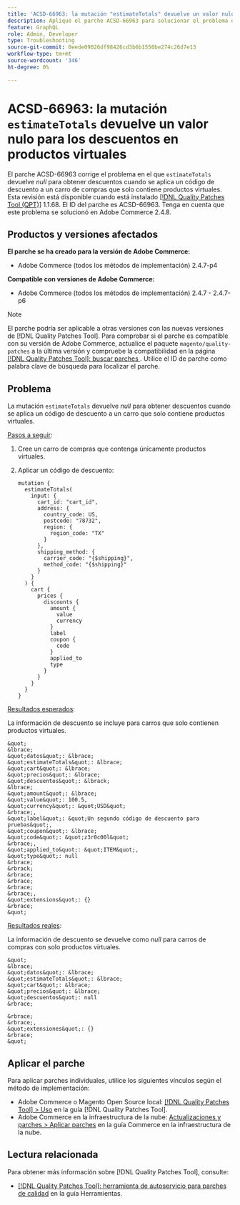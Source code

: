 ```yaml
---
title: 'ACSD-66963: la mutación "estimateTotals" devuelve un valor nulo para los descuentos en productos virtuales'
description: Aplique el parche ACSD-66963 para solucionar el problema de Adobe Commerce donde "estimateTotals" devuelve "null*" para obtener descuentos cuando se aplica un código de descuento a un carro de compras que solo contiene productos virtuales.
feature: GraphQL
role: Admin, Developer
type: Troubleshooting
source-git-commit: 0eede09026df98426cd3b6b1550be274c26d7e13
workflow-type: tm+mt
source-wordcount: '346'
ht-degree: 0%

---
```



# ACSD-66963: la mutación `estimateTotals` devuelve un valor nulo para los descuentos en productos virtuales

El parche ACSD-66963 corrige el problema en el que `estimateTotals` devuelve *null* para obtener descuentos cuando se aplica un código de descuento a un carro de compras que solo contiene productos virtuales. Esta revisión está disponible cuando está instalado [[!DNL Quality Patches Tool (QPT)]](/help/tools/quality-patches-tool/quality-patches-tool-to-self-serve-quality-patches.md) 1.1.68. El ID del parche es ACSD-66963. Tenga en cuenta que este problema se solucionó en Adobe Commerce 2.4.8.

## Productos y versiones afectados

**El parche se ha creado para la versión de Adobe Commerce:**

* Adobe Commerce (todos los métodos de implementación) 2.4.7-p4

**Compatible con versiones de Adobe Commerce:**

* Adobe Commerce (todos los métodos de implementación) 2.4.7 - 2.4.7-p6

>[!NOTE]
>
>El parche podría ser aplicable a otras versiones con las nuevas versiones de [!DNL Quality Patches Tool]. Para comprobar si el parche es compatible con su versión de Adobe Commerce, actualice el paquete `magento/quality-patches` a la última versión y compruebe la compatibilidad en la página [[!DNL Quality Patches Tool]: buscar parches &#x200B;](https://experienceleague.adobe.com/tools/commerce-quality-patches/index.html?lang=es). Utilice el ID de parche como palabra clave de búsqueda para localizar el parche.

## Problema

La mutación `estimateTotals` devuelve *null* para obtener descuentos cuando se aplica un código de descuento a un carro que solo contiene productos virtuales.

<u>Pasos a seguir</u>:

1. Cree un carro de compras que contenga únicamente productos virtuales.
1. Aplicar un código de descuento:

   ```
   mutation {
     estimateTotals(
       input: {
         cart_id: "cart_id",
         address: {
           country_code: US,
           postcode: "78732",
           region: {
             region_code: "TX"
           }
         },
         shipping_method: {
           carrier_code: "{$shipping}",
           method_code: "{$shipping}"
         }
       }
     ) {
       cart {
         prices {
           discounts {
             amount {
               value
               currency
             }
             label
             coupon {
               code
             }
             applied_to
             type
           }
         }
       }
     }
   }
   ```

<u>Resultados esperados</u>:

La información de descuento se incluye para carros que solo contienen productos virtuales.

    &quot;
    &lbrace;
    &quot;datos&quot;: &lbrace;
    &quot;estimateTotals&quot;: &lbrace;
    &quot;cart&quot;: &lbrace;
    &quot;precios&quot;: &lbrace;
    &quot;descuentos&quot;: &lbrack;
    &lbrace;
    &quot;amount&quot;: &lbrace;
    &quot;value&quot;: 100.5,
    &quot;currency&quot;: &quot;USD&quot;
    &rbrace;,
    &quot;label&quot;: &quot;Un segundo código de descuento para pruebas&quot;,
    &quot;coupon&quot;: &lbrace;
    &quot;code&quot;: &quot;z3r0c00l&quot;
    &rbrace;,
    &quot;applied_to&quot;: &quot;ITEM&quot;,
    &quot;type&quot;: null
    &rbrace;
    &rbrack;
    &rbrace;
    &rbrace;
    &rbrace;
    &rbrace;,
    &quot;extensions&quot;: {}
    &rbrace;
    &quot;

<u>Resultados reales</u>:

La información de descuento se devuelve como *null* para carros de compras con solo productos virtuales.

    &quot;
    &lbrace;
    &quot;datos&quot;: &lbrace;
    &quot;estimateTotals&quot;: &lbrace;
    &quot;cart&quot;: &lbrace;
    &quot;precios&quot;: &lbrace;
    &quot;descuentos&quot;: null
    &rbrace;
    
    &rbrace;
    &rbrace;,
    &quot;extensiones&quot;: {}
    &rbrace;
    &quot;

## Aplicar el parche

Para aplicar parches individuales, utilice los siguientes vínculos según el método de implementación:

* Adobe Commerce o Magento Open Source local: [[!DNL Quality Patches Tool] > Uso](/help/tools/quality-patches-tool/usage.md) en la guía [!DNL Quality Patches Tool].
* Adobe Commerce en la infraestructura de la nube: [Actualizaciones y parches > Aplicar parches](https://experienceleague.adobe.com/docs/commerce-cloud-service/user-guide/develop/upgrade/apply-patches.html?lang=es) en la guía Commerce en la infraestructura de la nube.

## Lectura relacionada

Para obtener más información sobre [!DNL Quality Patches Tool], consulte:

* [[!DNL Quality Patches Tool]: herramienta de autoservicio para parches de calidad](/help/tools/quality-patches-tool/quality-patches-tool-to-self-serve-quality-patches.md) en la guía Herramientas.
